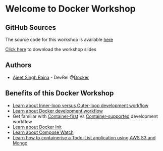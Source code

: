 # Welcome to Docker Workshop


## GitHub Sources

The source code for this workshop is available [here](https://github.com/ajeetraina/wad2024-workshop)

[Click here](https://github.com/ajeetraina/docker-workshop/blob/main/Getting%20Up%20and%20Going%20with%20Docker%20and%20Containers.pdf) to download the workshop slides

## Authors

- [Ajeet Singh Raina](https://www.linkedin.com/in/ajeetsraina/) - DevRel @[Docker](https://docker.com)


## Benefits of this Docker Workshop

- [Learn about Inner-loop versus Outer-loop development workflow](lab1/overview.md)
- [Learn about Docker development workflow](lab1/docker-workflow.md)
- Get familiar with [Container-first](lab2/overview) Vs [Container-supported](lab3/overview) development workflow
- [Learn about Docker Init](lab1/docker-init.md)
- [Learn about Compose Watch](lab1/compose-watch.md)
- [Learn how to containerise a Todo-List application using AWS S3 and Mongo](lab2/services)


